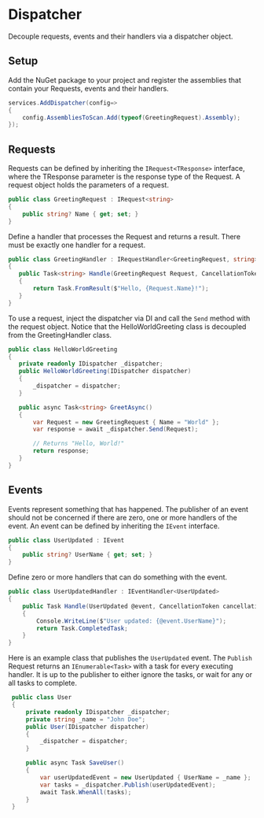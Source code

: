 # Dispatcher
Decouple requests, events and their handlers via a dispatcher object.

## Setup
Add the NuGet package to your project and register the assemblies that contain your Requests, events and their handlers.
```C#
services.AddDispatcher(config=>
{
    config.AssembliesToScan.Add(typeof(GreetingRequest).Assembly);
});
```

## Requests
Requests can be defined by inheriting the `IRequest<TResponse>` interface, where the TResponse parameter is the response type of the Request. A request object holds the parameters of a request.
```C#
public class GreetingRequest : IRequest<string>
{
    public string? Name { get; set; }
}

```
Define a handler that processes the Request and returns a result. There must be exactly one handler for a request.
```C#
public class GreetingHandler : IRequestHandler<GreetingRequest, string>
{
   public Task<string> Handle(GreetingRequest Request, CancellationToken cancellationToken)
   {
       return Task.FromResult($"Hello, {Request.Name}!");
   }
}
```

To use a request, inject the dispatcher via DI and call the `Send` method with the request object. Notice that the HelloWorldGreeting class is decoupled from the GreetingHandler class.
```C#
public class HelloWorldGreeting
{
   private readonly IDispatcher _dispatcher;
   public HelloWorldGreeting(IDispatcher dispatcher)
   {
       _dispatcher = dispatcher;
   }

   public async Task<string> GreetAsync()
   {
       var Request = new GreetingRequest { Name = "World" };
       var response = await _dispatcher.Send(Request);

       // Returns "Hello, World!"
       return response;
   }
}
```
## Events
Events represent something that has happened. The publisher of an event should not be concerned if there are zero, one or more handlers of the event.
An event can be defined by inheriting the `IEvent` interface. 
```C#
public class UserUpdated : IEvent
{
    public string? UserName { get; set; }
}
```

Define zero or more handlers that can do something with the event.
```C#
public class UserUpdatedHandler : IEventHandler<UserUpdated>
{
    public Task Handle(UserUpdated @event, CancellationToken cancellationToken)
    {
        Console.WriteLine($"User updated: {@event.UserName}");
        return Task.CompletedTask;
    }
}
```
Here is an example class that publishes the `UserUpdated` event.
The `Publish` Request returns an `IEnumerable<Task>` with a task for every executing handler. It is up to the publisher to either ignore the tasks, or wait for any or all tasks to complete.
```C#
 public class User
 {
     private readonly IDispatcher _dispatcher;
     private string _name = "John Doe";
     public User(IDispatcher dispatcher)
     {
         _dispatcher = dispatcher;
     }

     public async Task SaveUser()
     {
         var userUpdatedEvent = new UserUpdated { UserName = _name };
         var tasks = _dispatcher.Publish(userUpdatedEvent);
         await Task.WhenAll(tasks);
     }
 }
 ```
